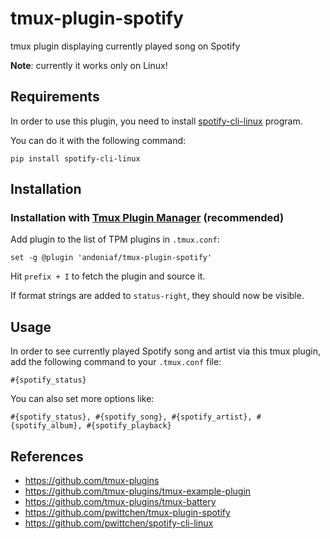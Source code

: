 # tmux-plugin-spotify
tmux plugin displaying currently played song on Spotify

**Note**: currently it works only on Linux!

Requirements
------------

In order to use this plugin, you need to install [spotify-cli-linux](https://github.com/pwittchen/spotify-cli-linux) program.

You can do it with the following command:

```
pip install spotify-cli-linux
```

Installation
------------
### Installation with [Tmux Plugin Manager](https://github.com/tmux-plugins/tpm) (recommended)

Add plugin to the list of TPM plugins in `.tmux.conf`:

```
set -g @plugin 'andoniaf/tmux-plugin-spotify'
```

Hit `prefix + I` to fetch the plugin and source it.

If format strings are added to `status-right`, they should now be visible.

Usage
-----

In order to see currently played Spotify song and artist via this tmux plugin, add the following command to your `.tmux.conf` file:

```
#{spotify_status}
```

You can also set more options like:

```
#{spotify_status}, #{spotify_song}, #{spotify_artist}, #{spotify_album}, #{spotify_playback}
```

References
----------
- https://github.com/tmux-plugins
- https://github.com/tmux-plugins/tmux-example-plugin
- https://github.com/tmux-plugins/tmux-battery
- https://github.com/pwittchen/tmux-plugin-spotify
- https://github.com/pwittchen/spotify-cli-linux
